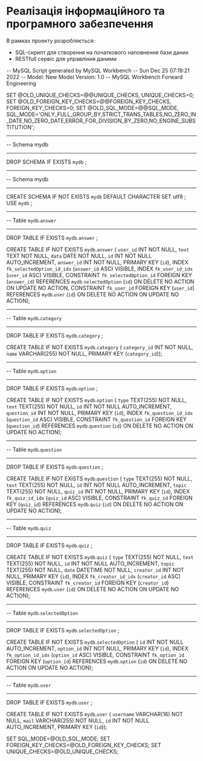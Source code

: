 # Реалізація інформаційного та програмного забезпечення

В рамках проекту розробляється: 
- SQL-скрипт для створення на початкового наповнення бази даних
- RESTfull сервіс для управління даними

-- MySQL Script generated by MySQL Workbench
-- Sun Dec 25 07:19:21 2022
-- Model: New Model    Version: 1.0
-- MySQL Workbench Forward Engineering

SET @OLD_UNIQUE_CHECKS=@@UNIQUE_CHECKS, UNIQUE_CHECKS=0;
SET @OLD_FOREIGN_KEY_CHECKS=@@FOREIGN_KEY_CHECKS, FOREIGN_KEY_CHECKS=0;
SET @OLD_SQL_MODE=@@SQL_MODE, SQL_MODE='ONLY_FULL_GROUP_BY,STRICT_TRANS_TABLES,NO_ZERO_IN_DATE,NO_ZERO_DATE,ERROR_FOR_DIVISION_BY_ZERO,NO_ENGINE_SUBSTITUTION';

-- -----------------------------------------------------
-- Schema mydb
-- -----------------------------------------------------
DROP SCHEMA IF EXISTS `mydb` ;

-- -----------------------------------------------------
-- Schema mydb
-- -----------------------------------------------------
CREATE SCHEMA IF NOT EXISTS `mydb` DEFAULT CHARACTER SET utf8 ;
USE `mydb` ;

-- -----------------------------------------------------
-- Table `mydb`.`answer`
-- -----------------------------------------------------
DROP TABLE IF EXISTS `mydb`.`answer` ;

CREATE TABLE IF NOT EXISTS `mydb`.`answer` (
  `user_id` INT NOT NULL,
  `text` TEXT NOT NULL,
  `data` DATE NOT NULL,
  `id` INT NOT NULL AUTO_INCREMENT,
  `answer_id` INT NOT NULL,
  PRIMARY KEY (`id`),
  INDEX `fk_selectedOption_id_idx` (`answer_id` ASC) VISIBLE,
  INDEX `fk_user_id_idx` (`user_id` ASC) VISIBLE,
  CONSTRAINT `fk_selectedOption_id`
    FOREIGN KEY (`answer_id`)
    REFERENCES `mydb`.`selectedOption` (`id`)
    ON DELETE NO ACTION
    ON UPDATE NO ACTION,
  CONSTRAINT `fk_user_id`
    FOREIGN KEY (`user_id`)
    REFERENCES `mydb`.`user` (`id`)
    ON DELETE NO ACTION
    ON UPDATE NO ACTION);


-- -----------------------------------------------------
-- Table `mydb`.`category`
-- -----------------------------------------------------
DROP TABLE IF EXISTS `mydb`.`category` ;

CREATE TABLE IF NOT EXISTS `mydb`.`category` (
  `category_id` INT NOT NULL,
  `name` VARCHAR(255) NOT NULL,
  PRIMARY KEY (`category_id`));


-- -----------------------------------------------------
-- Table `mydb`.`option`
-- -----------------------------------------------------
DROP TABLE IF EXISTS `mydb`.`option` ;

CREATE TABLE IF NOT EXISTS `mydb`.`option` (
  `type` TEXT(255) NOT NULL,
  `text` TEXT(255) NOT NULL,
  `id` INT NOT NULL AUTO_INCREMENT,
  `question_id` INT NOT NULL,
  PRIMARY KEY (`id`),
  INDEX `fk_question_id_idx` (`question_id` ASC) VISIBLE,
  CONSTRAINT `fk_question_id`
    FOREIGN KEY (`question_id`)
    REFERENCES `mydb`.`question` (`id`)
    ON DELETE NO ACTION
    ON UPDATE NO ACTION);


-- -----------------------------------------------------
-- Table `mydb`.`question`
-- -----------------------------------------------------
DROP TABLE IF EXISTS `mydb`.`question` ;

CREATE TABLE IF NOT EXISTS `mydb`.`question` (
  `type` TEXT(255) NOT NULL,
  `text` TEXT(255) NOT NULL,
  `id` INT NOT NULL AUTO_INCREMENT,
  `topic` TEXT(255) NOT NULL,
  `quiz_id` INT NOT NULL,
  PRIMARY KEY (`id`),
  INDEX `fk_quiz_id_idx` (`quiz_id` ASC) VISIBLE,
  CONSTRAINT `fk_quiz_id`
    FOREIGN KEY (`quiz_id`)
    REFERENCES `mydb`.`quiz` (`id`)
    ON DELETE NO ACTION
    ON UPDATE NO ACTION);


-- -----------------------------------------------------
-- Table `mydb`.`quiz`
-- -----------------------------------------------------
DROP TABLE IF EXISTS `mydb`.`quiz` ;

CREATE TABLE IF NOT EXISTS `mydb`.`quiz` (
  `type` TEXT(255) NOT NULL,
  `text` TEXT(255) NOT NULL,
  `id` INT NOT NULL AUTO_INCREMENT,
  `topic` TEXT(255) NOT NULL,
  `date` DATETIME NOT NULL,
  `creator_id` INT NOT NULL,
  PRIMARY KEY (`id`),
  INDEX `fk_creator_id_idx` (`creator_id` ASC) VISIBLE,
  CONSTRAINT `fk_creator_id`
    FOREIGN KEY (`creator_id`)
    REFERENCES `mydb`.`user` (`id`)
    ON DELETE NO ACTION
    ON UPDATE NO ACTION);


-- -----------------------------------------------------
-- Table `mydb`.`selectedOption`
-- -----------------------------------------------------
DROP TABLE IF EXISTS `mydb`.`selectedOption` ;

CREATE TABLE IF NOT EXISTS `mydb`.`selectedOption` (
  `id` INT NOT NULL AUTO_INCREMENT,
  `option_id` INT NOT NULL,
  PRIMARY KEY (`id`),
  INDEX `fk_option_id_idx` (`option_id` ASC) VISIBLE,
  CONSTRAINT `fk_option_id`
    FOREIGN KEY (`option_id`)
    REFERENCES `mydb`.`option` (`id`)
    ON DELETE NO ACTION
    ON UPDATE NO ACTION);


-- -----------------------------------------------------
-- Table `mydb`.`user`
-- -----------------------------------------------------
DROP TABLE IF EXISTS `mydb`.`user` ;

CREATE TABLE IF NOT EXISTS `mydb`.`user` (
  `username` VARCHAR(16) NOT NULL,
  `mail` VARCHAR(255) NOT NULL,
  `id` INT NOT NULL AUTO_INCREMENT,
  PRIMARY KEY (`id`));


SET SQL_MODE=@OLD_SQL_MODE;
SET FOREIGN_KEY_CHECKS=@OLD_FOREIGN_KEY_CHECKS;
SET UNIQUE_CHECKS=@OLD_UNIQUE_CHECKS;
